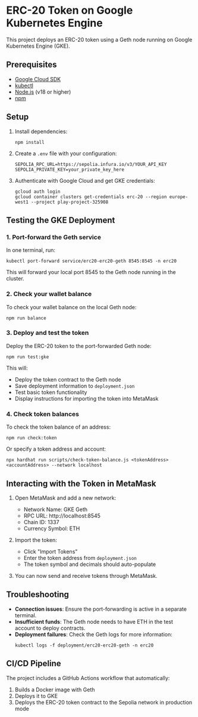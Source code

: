 # ERC-20 Token on Google Kubernetes Engine

This project deploys an ERC-20 token using a Geth node running on Google Kubernetes Engine (GKE).

## Prerequisites

- [Google Cloud SDK](https://cloud.google.com/sdk/docs/install)
- [kubectl](https://kubernetes.io/docs/tasks/tools/#kubectl)
- [Node.js](https://nodejs.org/) (v18 or higher)
- [npm](https://www.npmjs.com/)

## Setup

1. Install dependencies:
   ```
   npm install
   ```

2. Create a `.env` file with your configuration:
   ```
   SEPOLIA_RPC_URL=https://sepolia.infura.io/v3/YOUR_API_KEY
   SEPOLIA_PRIVATE_KEY=your_private_key_here
   ```

3. Authenticate with Google Cloud and get GKE credentials:
   ```
   gcloud auth login
   gcloud container clusters get-credentials erc-20 --region europe-west1 --project play-project-325908
   ```

## Testing the GKE Deployment

### 1. Port-forward the Geth service

In one terminal, run:
```
kubectl port-forward service/erc20-erc20-geth 8545:8545 -n erc20
```

This will forward your local port 8545 to the Geth node running in the cluster.

### 2. Check your wallet balance

To check your wallet balance on the local Geth node:
```
npm run balance
```

### 3. Deploy and test the token

Deploy the ERC-20 token to the port-forwarded Geth node:
```
npm run test:gke
```

This will:
- Deploy the token contract to the Geth node
- Save deployment information to `deployment.json`
- Test basic token functionality
- Display instructions for importing the token into MetaMask

### 4. Check token balances

To check the token balance of an address:
```
npm run check:token
```

Or specify a token address and account:
```
npx hardhat run scripts/check-token-balance.js <tokenAddress> <accountAddress> --network localhost
```

## Interacting with the Token in MetaMask

1. Open MetaMask and add a new network:
   - Network Name: GKE Geth
   - RPC URL: http://localhost:8545
   - Chain ID: 1337
   - Currency Symbol: ETH

2. Import the token:
   - Click "Import Tokens"
   - Enter the token address from `deployment.json`
   - The token symbol and decimals should auto-populate

3. You can now send and receive tokens through MetaMask.

## Troubleshooting

- **Connection issues**: Ensure the port-forwarding is active in a separate terminal.
- **Insufficient funds**: The Geth node needs to have ETH in the test account to deploy contracts.
- **Deployment failures**: Check the Geth logs for more information:
  ```
  kubectl logs -f deployment/erc20-erc20-geth -n erc20
  ```

## CI/CD Pipeline

The project includes a GitHub Actions workflow that automatically:
1. Builds a Docker image with Geth
2. Deploys it to GKE
3. Deploys the ERC-20 token contract to the Sepolia network in production mode
